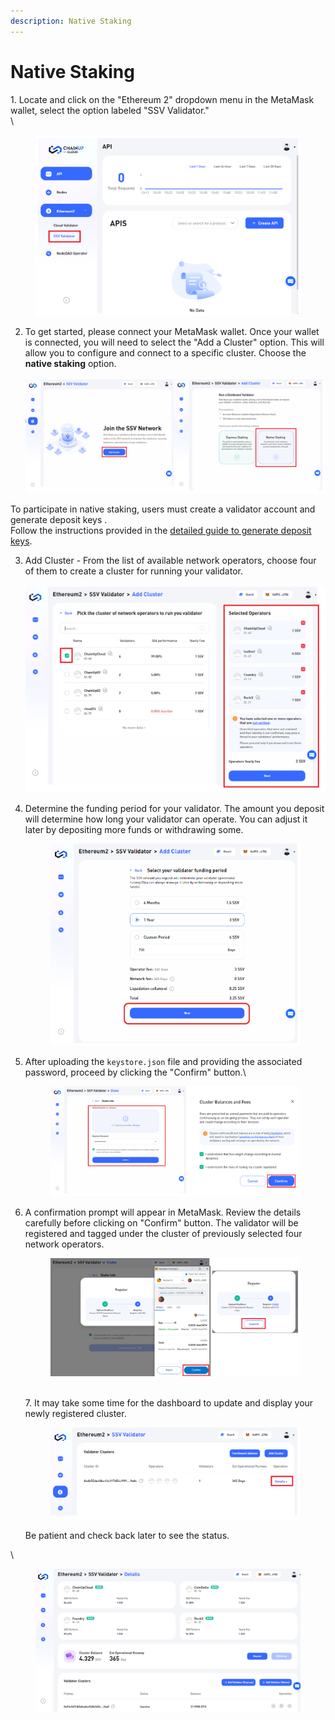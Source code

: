 ```yaml
---
description: Native Staking
---
```


# Native Staking

&#x20;1\. Locate and click on the "Ethereum 2" dropdown menu in the MetaMask wallet, select the option labeled "SSV Validator."\
\


<figure><img src="../../.gitbook/assets/image.png" alt=""><figcaption></figcaption></figure>



2. To get started, please connect your MetaMask wallet. Once your wallet is connected, you will need to select the "Add a Cluster" option. This will allow you to configure and connect to a specific cluster. Choose the **native staking** option. \
   \
   ![](<../../.gitbook/assets/image (1).png>)

To participate in native staking, users must create a validator account and generate deposit keys . \
Follow the instructions provided in the [detailed guide to generate deposit keys](https://docs.chainupcloud.com/staking/staking-on-ethereum/how-to-stake-1).

3. Add Cluster - From the list of available network operators, choose four of them to create a cluster for running your validator.\
   \
   ![](<../../.gitbook/assets/image (2).png>)
4.  Determine the funding period for your validator. The amount you deposit will determine how long your validator can operate. You can adjust it later by depositing more funds or withdrawing some.

    <figure><img src="../../.gitbook/assets/image (28).png" alt=""><figcaption></figcaption></figure>


5.  After uploading the `keystore.json` file and providing the associated password, proceed by clicking the "Confirm" button.\


    <figure><img src="../../.gitbook/assets/image (3).png" alt=""><figcaption></figcaption></figure>
6.  A confirmation prompt will appear in MetaMask. Review the details carefully before clicking on "Confirm" button. The validator will be registered and tagged under the cluster of previously selected four network operators.&#x20;

    <figure><img src="../../.gitbook/assets/image (25).png" alt=""><figcaption></figcaption></figure>

    \
    7\.  It may take some time for the dashboard to update and display your newly registered cluster.&#x20;



    <figure><img src="../../.gitbook/assets/image (4).png" alt=""><figcaption></figcaption></figure>

    Be patient and check back later to see the status.

\


<figure><img src="../../.gitbook/assets/image (5).png" alt=""><figcaption></figcaption></figure>
